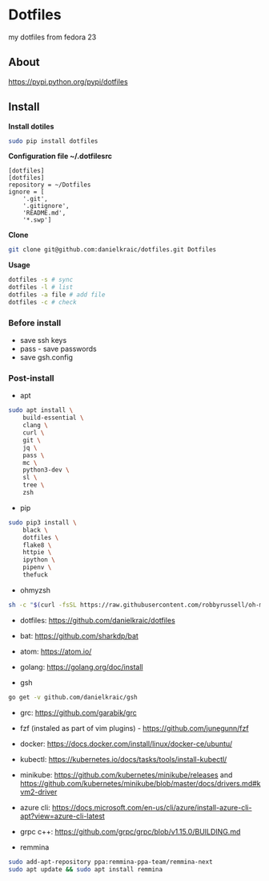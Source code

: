 # Dotfiles

my dotfiles from fedora 23

## About

https://pypi.python.org/pypi/dotfiles

## Install

**Install dotiles**

```bash
sudo pip install dotfiles
```

**Configuration file ~/.dotfilesrc**

```
[dotfiles]
[dotfiles]
repository = ~/Dotfiles
ignore = [
    '.git',
    '.gitignore',
    'README.md',
    '*.swp']
```

**Clone**

```bash
git clone git@github.com:danielkraic/dotfiles.git Dotfiles
```

**Usage**

```bash
dotfiles -s # sync
dotfiles -l # list
dotfiles -a file # add file
dotfiles -c # check
```

### Before install

* save ssh keys
* pass - save passwords
* save gsh.config

### Post-install

* apt

```bash
sudo apt install \
    build-essential \
    clang \
    curl \
    git \
    jq \
    pass \
    mc \
    python3-dev \
    sl \
    tree \
    zsh
```

* pip

```bash
sudo pip3 install \
    black \
    dotfiles \
    flake8 \
    httpie \
    ipython \
    pipenv \
    thefuck
```

* ohmyzsh

```bash
sh -c "$(curl -fsSL https://raw.githubusercontent.com/robbyrussell/oh-my-zsh/master/tools/install.sh)"
```

* dotfiles: https://github.com/danielkraic/dotfiles

* bat: https://github.com/sharkdp/bat

* atom: https://atom.io/

* golang: https://golang.org/doc/install

* gsh

```bash
go get -v github.com/danielkraic/gsh
```

* grc: https://github.com/garabik/grc

* fzf (instaled as part of vim plugins) - https://github.com/junegunn/fzf

* docker: https://docs.docker.com/install/linux/docker-ce/ubuntu/

* kubectl: https://kubernetes.io/docs/tasks/tools/install-kubectl/

* minikube: https://github.com/kubernetes/minikube/releases and https://github.com/kubernetes/minikube/blob/master/docs/drivers.md#kvm2-driver

* azure cli: https://docs.microsoft.com/en-us/cli/azure/install-azure-cli-apt?view=azure-cli-latest

* grpc c++: https://github.com/grpc/grpc/blob/v1.15.0/BUILDING.md

* remmina

```bash
sudo add-apt-repository ppa:remmina-ppa-team/remmina-next
sudo apt update && sudo apt install remmina
```


